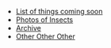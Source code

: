 <div class="text-2xl">

- [List of things coming soon](/other/other/soon)
- [Photos of Insects](/other/other/photos)
- [Archive](/other/other/archive)
- [Other Other Other](/other/other/other)

</div>